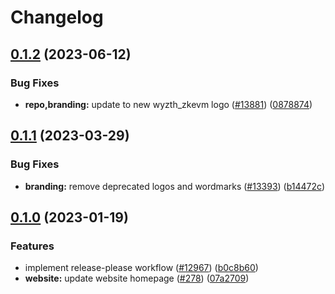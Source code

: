# Changelog

## [0.1.2](https://github.com/wyzth_zkevmxyz/wyzth_zkevm-mono/compare/branding-v0.1.1...branding-v0.1.2) (2023-06-12)


### Bug Fixes

* **repo,branding:** update to new wyzth_zkevm logo ([#13881](https://github.com/wyzth_zkevmxyz/wyzth_zkevm-mono/issues/13881)) ([0878874](https://github.com/wyzth_zkevmxyz/wyzth_zkevm-mono/commit/08788746a7485831d1a590073049e2d9abccadbb))

## [0.1.1](https://github.com/wyzth_zkevmxyz/wyzth_zkevm-mono/compare/branding-v0.1.0...branding-v0.1.1) (2023-03-29)


### Bug Fixes

* **branding:** remove deprecated logos and wordmarks ([#13393](https://github.com/wyzth_zkevmxyz/wyzth_zkevm-mono/issues/13393)) ([b14472c](https://github.com/wyzth_zkevmxyz/wyzth_zkevm-mono/commit/b14472c55e2109a0e3a6b6a9d44c80ca36992397))

## [0.1.0](https://github.com/wyzth_zkevmxyz/wyzth_zkevm-mono/compare/branding-v0.0.1...branding-v0.1.0) (2023-01-19)


### Features

* implement release-please workflow ([#12967](https://github.com/wyzth_zkevmxyz/wyzth_zkevm-mono/issues/12967)) ([b0c8b60](https://github.com/wyzth_zkevmxyz/wyzth_zkevm-mono/commit/b0c8b60da0af3160db758f83c1f6368a3a712593))
* **website:** update website homepage ([#278](https://github.com/wyzth_zkevmxyz/wyzth_zkevm-mono/issues/278)) ([07a2709](https://github.com/wyzth_zkevmxyz/wyzth_zkevm-mono/commit/07a270995351849bf63acdf0878dcc91fae8f71a))
